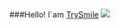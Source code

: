 ###Hello! I`am [TrySmile](https://trytosmilepls.github.io) ![](https://github.com/blackcater/blackcater/raw/main/images/Hi.gif)
